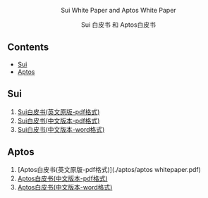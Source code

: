 <div align="center">
  <p>Sui White Paper and Aptos White Paper </p>
  <p>Sui 白皮书 和 Aptos白皮书</p>
</div>

## Contents

- [Sui](#sui)
- [Aptos](#aptos)

## Sui

1. [Sui白皮书(英文原版-pdf格式)]()
2. [Sui白皮书(中文版本-pdf格式)](./sui/Sui白皮书\(初版）.pdf)
3. [Sui白皮书(中文版本-word格式)](./sui/Sui白皮书\(word\).docx)

## Aptos 

1. [Aptos白皮书(英文原版-pdf格式)](./aptos/aptos whitepaper.pdf)
2. [Aptos白皮书(中文版本-pdf格式)](./aptos/aptos白皮书\(moveworld社区译\).pdf)
3. [Aptos白皮书(中文版本-word格式)](.aptos/aptos白皮书\(word版本\).docx)



